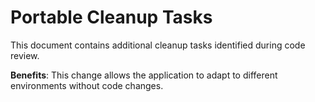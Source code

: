 # Portable Cleanup Tasks

This document contains additional cleanup tasks identified during code review.


**Benefits**: This change allows the application to adapt to different environments without code changes.